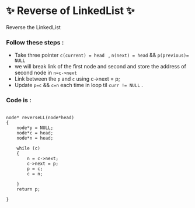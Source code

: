 # ✨ Reverse of LinkedList ✨

Reverse the LinkedList

### Follow these steps : 

 - Take three pointer ```c(current) = head ``` , ```n(next) = head``` && ```p(previous)= NULL ```
 - we will break link of the first node and second and store the address of second node in ```n=c->next``` 
 - Link between the ```p``` and ```c``` using c->next = p;
 - Update ```p=c``` && ```c=n``` each time in loop til ```curr != NULL``` . 

### Code is :

```

node* reverseLL(node*head)
{
	node*p = NULL;
	node*c = head;
	node*n = head;

	while (c)
	{
		n = c->next;
		c->next = p;
		p = c;
		c = n;

	}
	return p;

}

```




